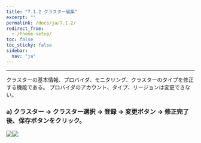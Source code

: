 ```yaml
---
title: "7.1.2 クラスター編集"
excerpt: ""
permalink: /docs/ja/7.1.2/
redirect_from:
  - /theme-setup/
toc: false
toc_sticky: false
sidebar:
  nav: "ja"
---
```



---

クラスターの基本情報、プロバイダ、モニタリング、クラスターのタイプを修正する機能である。 プロバイダのアカウント、タイプ、リージョンは変更できない。

### a\) クラスター → クラスター選択 → 登録 → 変更ボタン → 修正完了後、保存ボタンをクリック。
![](/assets/JP/2.5/5.1.2_1.png)![](/assets/JP/2.5.3/5.1.2_2.png)



